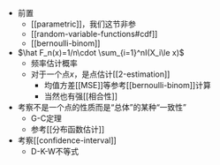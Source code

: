 - 前置
  - [[parametric]]，我们这节非参
  - [[random-variable-functions#cdf]]
  - [[bernoulli-binom]]
- $\hat F_n(x)=1/n\cdot \sum_{i=1}^nI(X_i\le x)$
  - 频率估计概率
  - 对于一个点$x$，是点估计[[2-estimation]]
    - 均值方差[[MSE]]等参考[[bernoulli-binom]]计算
    - 当然也有强[[相合性]]
- 考察不是一个点的性质而是“总体”的某种“一致性”
  - G-C定理
  - 参考[[分布函数估计]]
- 考察[[confidence-interval]]
  - D-K-W不等式